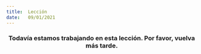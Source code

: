 ```yaml
---
title:  Lección
date:   09/01/2021
---
```


### <center>Todavía estamos trabajando en esta lección. Por favor, vuelva más tarde.</center>
